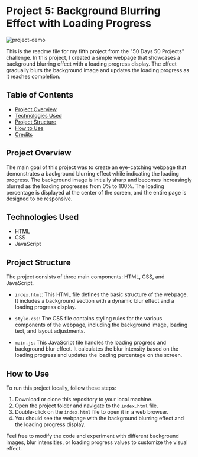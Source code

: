 # Project 5: Background Blurring Effect with Loading Progress


![project-demo](https://github.com/AJAY0993/50-days-50-projects/assets/128742355/7c7b6b55-5bd4-493c-aec7-a1ef1073bf87)

This is the readme file for my fifth project from the "50 Days 50 Projects" challenge. In this project, I created a simple webpage that showcases a background blurring effect with a loading progress display. The effect gradually blurs the background image and updates the loading progress as it reaches completion.

## Table of Contents

- [Project Overview](#project-overview)
- [Technologies Used](#technologies-used)
- [Project Structure](#project-structure)
- [How to Use](#how-to-use)
- [Credits](#credits)

## Project Overview

The main goal of this project was to create an eye-catching webpage that demonstrates a background blurring effect while indicating the loading progress. The background image is initially sharp and becomes increasingly blurred as the loading progresses from 0% to 100%. The loading percentage is displayed at the center of the screen, and the entire page is designed to be responsive.

## Technologies Used

- HTML
- CSS
- JavaScript

## Project Structure

The project consists of three main components: HTML, CSS, and JavaScript.

- `index.html`: This HTML file defines the basic structure of the webpage. It includes a background section with a dynamic blur effect and a loading progress display.

- `style.css`: The CSS file contains styling rules for the various components of the webpage, including the background image, loading text, and layout adjustments.

- `main.js`: This JavaScript file handles the loading progress and background blur effect. It calculates the blur intensity based on the loading progress and updates the loading percentage on the screen.

## How to Use

To run this project locally, follow these steps:

1. Download or clone this repository to your local machine.
2. Open the project folder and navigate to the `index.html` file.
3. Double-click on the `index.html` file to open it in a web browser.
4. You should see the webpage with the background blurring effect and the loading progress display.

Feel free to modify the code and experiment with different background images, blur intensities, or loading progress values to customize the visual effect.

